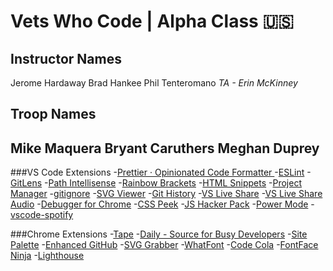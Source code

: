 # Vets Who Code | Alpha Class 🇺🇸


## Instructor Names

Jerome Hardaway
Brad Hankee
Phil Tenteromano
*TA - Erin McKinney* 

## Troop Names

Mike Maquera
Bryant Caruthers
Meghan Duprey
---
###VS Code Extensions
-[Prettier · Opinionated Code Formatter ](https://marketplace.visualstudio.com/items?itemName=esbenp.prettier-vscode)
-[ESLint](https://marketplace.visualstudio.com/items?itemName=dbaeumer.vscode-eslint)
-[GitLens](https://marketplace.visualstudio.com/items?itemName=eamodio.gitlens)
-[Path Intellisense](https://marketplace.visualstudio.com/items?itemName=christian-kohler.path-intellisense)
-[Rainbow Brackets](https://marketplace.visualstudio.com/items?itemName=2gua.rainbow-brackets)
-[HTML Snippets](https://marketplace.visualstudio.com/items?itemName=abusaidm.html-snippets)
-[Project Manager](https://marketplace.visualstudio.com/items?itemName=alefragnani.project-manager)
-[gitignore](https://marketplace.visualstudio.com/items?itemName=codezombiech.gitignore)
-[SVG Viewer](https://marketplace.visualstudio.com/items?itemName=cssho.vscode-svgviewer)
-[Git History](https://marketplace.visualstudio.com/items?itemName=donjayamanne.githistory)
-[VS Live Share](https://marketplace.visualstudio.com/items?itemName=ms-vsliveshare.vsliveshare)
-[VS Live Share Audio](https://marketplace.visualstudio.com/items?itemName=ms-vsliveshare.vsliveshare-audio)
-[Debugger for Chrome](https://marketplace.visualstudio.com/items?itemName=msjsdiag.debugger-for-chrome)
-[CSS Peek](https://marketplace.visualstudio.com/items?itemName=pranaygp.vscode-css-peek)
-[JS Hacker Pack](https://marketplace.visualstudio.com/items?itemName=tiaanduplessis.vs-code-js-hacker-pack)
-[Power Mode](https://marketplace.visualstudio.com/items?itemName=hoovercj.vscode-power-mode)
-[vscode-spotify](https://marketplace.visualstudio.com/items?itemName=shyykoserhiy.vscode-spotify)

###Chrome Extensions
-[Tape](https://chrome.google.com/webstore/detail/tape/jmfleijdbicilompnnombcbkcgidbefb)
-[Daily - Source for Busy Developers](https://chrome.google.com/webstore/detail/daily-source-for-busy-dev/jlmpjdjjbgclbocgajdjefcidcncaied)
-[Site Palette](https://chrome.google.com/webstore/detail/site-palette/pekhihjiehdafocefoimckjpbkegknoh?ref=producthunt)
-[Enhanced GitHub](https://chrome.google.com/webstore/detail/enhanced-github/anlikcnbgdeidpacdbdljnabclhahhmd)
-[SVG Grabber](https://chrome.google.com/webstore/detail/svg-grabber-get-all-the-s/ndakggdliegnegeclmfgodmgemdokdmg?ref=producthunt)
-[WhatFont](https://chrome.google.com/webstore/detail/whatfont/jabopobgcpjmedljpbcaablpmlmfcogm)
-[Code Cola](https://chrome.google.com/webstore/detail/code-cola/lomkpheldlbkkfiifcbfifipaofnmnkn)
-[FontFace Ninja](https://chrome.google.com/webstore/detail/fontface-ninja/eljapbgkmlngdpckoiiibecpemleclhh)
-[Lighthouse](https://chrome.google.com/webstore/detail/lighthouse/blipmdconlkpinefehnmjammfjpmpbjk?hl=en)
